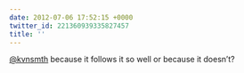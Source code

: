 ```yaml
---
date: 2012-07-06 17:52:15 +0000
twitter_id: 221360939335827457
title: ''
---
```


<!-- Tweet at https://twitter.com/statuses/221343183257354241 is either deleted or protected. -->

[@kvnsmth](https://twitter.com/kvnsmth) because it follows it so well or because it doesn’t?
